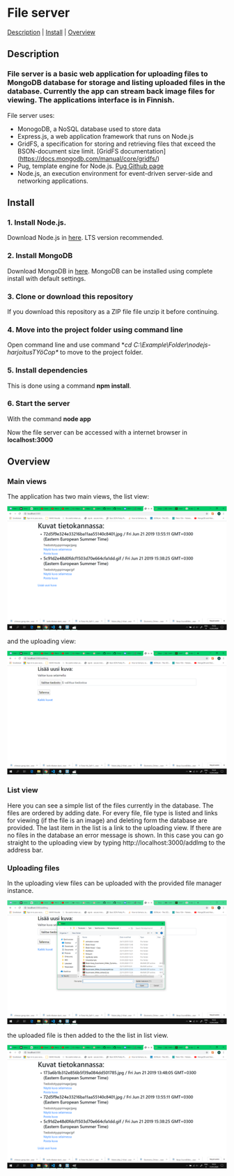 # File server

[Description](https://github.com/MiVeKu/FileServer#description)  |  [Install](https://github.com/MiVeKu/FileServer#install)  |  [Overview](https://github.com/MiVeKu/FileServer#Overview)

## Description

### File server is a basic web application for uploading files to MongoDB database for storage and listing uploaded files in the database. Currently the app can stream back image files for viewing. The applications interface is in Finnish.

File server uses:
* MonogoDB, a NoSQL database used to store data
* Express.js, a web application framework that runs on Node.js
* GridFS, a specification for storing and retrieving files that exceed the BSON-document size limit. [GridFS documentation] (https://docs.mongodb.com/manual/core/gridfs/)
* Pug,  template engine for Node.js. [Pug Github page](https://github.com/pugjs/pug)
* Node.js, an execution environment for event-driven server-side and networking applications.


## Install

### 1. Install Node.js. 
   Download Node.js in [here](https://nodejs.org/en/download/). LTS version recommended.
### 2. Install MongoDB
   Download MongoDB in [here](https://www.mongodb.com/download-center/community). MongoDB can be installed using complete install with default settings.
### 3. Clone or download this repository
   If you download this repository as a ZIP file file unzip it before continuing.
### 4. Move into the project folder using command line
   Open command line and use command **cd C:\Example\Folder\nodejs-harjoitusTYöCop\** to move to the project folder.
### 5. Install dependencies
   This is done using a command **npm install**.
### 6. Start the server
   With the command **node app**
   
   Now the file server can be accessed with a internet browser in **localhost:3000**


## Overview

### Main views
The application has two main views, the list view:

![alt text](https://github.com/MiVeKu/FileServer/blob/master/images/lisviewnew.png "The list view")

and the uploading view:

![alt text](https://github.com/MiVeKu/FileServer/blob/master/images/uploadview.png "The uploading view")
### List view
Here you can see a simple list of the files currently in the database. The files are ordered by adding date. For every file, file type is listed and links for viewing (if the file is an image) and deleting form the database are provided. The last item in the list is a link to the uploading view. If there are no files in the database an error message is shown. In this case you can go straight to the uploading view by typing http://localhost:3000/addImg to the address bar.
### Uploading files
In the uploading view files can be uploaded with the provided file manager instance.

![alt text](https://github.com/MiVeKu/FileServer/blob/master/images/uploadfileman.png "The uploading view")

the uploaded file is then added to the the list in list view.

![alt text](https://github.com/MiVeKu/FileServer/blob/master/images/listview.png "The list view")

